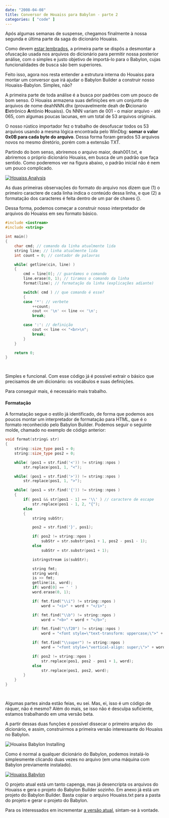 ```yaml
---
date: "2008-04-08"
title: Conversor de Houaiss para Babylon - parte 2
categories: [ "code" ]
---
```

Após algumas semanas de suspense, chegamos finalmente à nossa segunda e última parte da saga do dicionário Houaiss.

Como devem [estar lembrados](/conversor-de-houaiss-para-babylon-parte-1), a primeira parte se dispôs a desmontar a ofuscação usada nos arquivos do dicionário para permitir nossa posterior análise, com o simples e justo objetivo de importá-lo para o Babylon, cujas funcionalidades de busca são bem superiores.

Feito isso, agora nos resta entender a estrutura interna do Houaiss para montar um conversor que irá ajudar o Babylon Builder a construir nosso Houaiss-Babylon. Simples, não?

A primeira parte de toda análise é a busca por padrões com um pouco de bom senso. O Houaiss armazena suas definições em um conjunto de arquivos de nome deahNNN.dhx (provavelmente deah de **D**icionario **E**letrônico **A**ntônio **H**ouaiss). Os NNN variam de 001 - o maior arquivo - até 065, com algumas poucas lacunas, em um total de 53 arquivos originais.

O nosso rústico importador fez o trabalho de desofuscar todos os 53 arquivos usando a mesma lógica encontrada pelo WinDbg: **somar o valor 0x0B para cada byte do arquivo**. Dessa forma foram gerados 53 arquivos novos no mesmo diretório, porém com a extensão TXT.

Partindo do bom senso, abriremos o arquivo maior, deah001.txt, e abriremos o próprio dicionário Houaiss, em busca de um padrão que faça sentido. Como poderemos ver na figura abaixo, o padrão inicial não é nem um pouco complicado.

[![Houaiss Analysis](http://i.imgur.com/8nBeU0z.png)](/images/houaiss-analysis.png)

As duas primeiras observações do formato do arquivo nos dizem que (1) o primeiro caractere de cada linha indica o conteúdo dessa linha, e que (2) a formatação dos caracteres é feita dentro de um par de chaves {}.

Dessa forma, podemos começar a construir nosso interpretador de arquivos do Houaiss em seu formato básico.

```cpp
#include <iostream>
#include <string>

int main()
{
	char cmd; // comando da linha atualmente lida
	string line; // linha atualmente lida
	int count = 0; // contador de palavras

	while( getline(cin, line) )
	{
		cmd = line[0]; // guardamos o comando
		line.erase(0, 1); // tiramos o comando da linha
		format(line); // formatação da linha (explicações adiante)

		switch( cmd ) // que comando é esse?
		{
		case '*': // verbete
			++count;
			cout << '\n' << line << '\n';
			break;

		case ':': // definição
			cout << line << "<br>\n";
			break;
		}
	}

	return 0;
}

 

```

Simples e funcional. Com esse código já é possível extrair o básico que precisamos de um dicionário: os vocábulos e suas definições.

Para conseguir mais, é necessário mais trabalho.

#### Formatação

A formatação segue o estilo já identificado, de forma que podemos aos poucos montar um interpretador de formatação para HTML, que é o formato reconhecido pelo Babylon Builder. Podemos seguir o seguinte molde, chamado no exemplo de código anterior:

```cpp
void format(string& str)
{
	string::size_type pos1 = 0;
	string::size_type pos2 = 0;

	while( (pos1 = str.find('<')) != string::npos )
		str.replace(pos1, 1, "<");

	while( (pos1 = str.find('>')) != string::npos )
		str.replace(pos1, 1, ">");

	while( (pos1 = str.find('{')) != string::npos )
	{
		if( pos1 && str[pos1 - 1] == '\\' ) // caractere de escape
			str.replace(pos1 - 1, 2, "{");
		else
		{
			string subStr;

			pos2 = str.find('}', pos1);

			if( pos2 != string::npos )
				subStr = str.substr(pos1 + 1, pos2 - pos1 - 1);
			else
				subStr = str.substr(pos1 + 1);

			istringstream is(subStr);

			string fmt;
			string word;
			is >> fmt;
			getline(is, word);
			if( word[0] == ' ' )
			word.erase(0, 1);

			if( fmt.find("\\i") != string::npos )
				word = "<i>" + word + "</i>";

			if( fmt.find("\\b") != string::npos )
				word = "<b>" + word + "</b>";

			if( fmt.find("\\f20") != string::npos )
				word = "<font style=\"text-transform: uppercase;\">" + word + "</font>";

			if( fmt.find("\\super") != string::npos )
				word = "<font style=\"vertical-align: super;\">" + word + "</font>";

			if( pos2 != string::npos )
				str.replace(pos1, pos2 - pos1 + 1, word);
			else
				str.replace(pos1, pos2, word);
		}
	}
}

 

```

Algumas partes ainda estão feias, eu sei. Mas, ei, isso é um código de ráquer, não é mesmo? Além do mais, se isso não é desculpa suficiente, estamos trabalhando em uma versão beta.

A partir dessas duas funções é possível dissecar o primeiro arquivo do dicionário, e assim, construirmos a primeira versão interessante do Houaiss no Babylon.

![Houaiss Babylon Installing](http://i.imgur.com/QDxFcBL.png)

Como é normal a qualquer dicionário do Babylon, podemos instalá-lo simplesmente clicando duas vezes no arquivo (em uma máquina com Babylon previamente instalado).

[![Houaiss Babylon](http://i.imgur.com/aznsNZq.png)](/images/houaiss-babylon.png)

O projeto atual está um tanto capenga, mas já desencripta os arquivos do Houaiss e gera o projeto do Babylon Builder sozinho. Em anexo já está um projeto do Babylon Builder. Basta copiar o arquivo Houaiss.txt para a pasta do projeto e gerar o projeto do Babylon.

Para os interessados em incrementar [a versão atual](/images/houaiss2babylon.7z), sintam-se à vontade.

